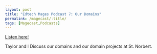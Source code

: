 ```yaml
---
layout: post
title: "Edtech Mages Podcast 7: Our Domains"
permalink: /magecast/:title/
tags: [Magecast,Podcasts]
---
```

[Listen here!](https://www.edtechmage.com/edtech-mages-podcast/2018/3/22/episode-7-our-domains)

Taylor and I Discuss our domains and our domain projects at St. Norbert.